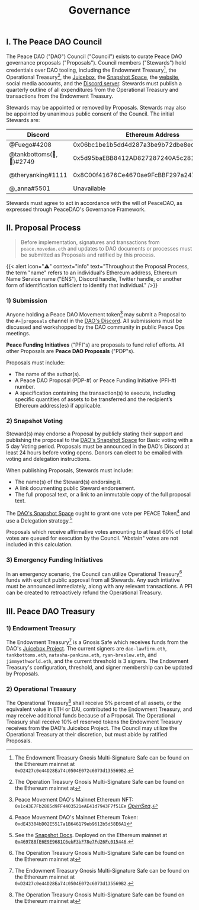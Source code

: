 ﻿---
title: Governance
weight: 15
lead: "Peace DAO's purpose is to fund life-saving assistance and support for refugees of war and internally displaced people. The following is an initial framework for the governance of Peace DAO, the execution of funding initiatives, and the management of Peace DAO’s treasury."
---

## I. The Peace DAO Council 

The Peace DAO ("DAO") Council ("Council") exists to curate Peace DAO governance proposals ("Proposals"). Council members ("Stewards") hold credentials over DAO tooling, including the Endowment Treasury[^1], the Operational Treasury[^2], the [Juicebox](https://juicebox.money/p/peace), the [Snapshot Space](https://snapshot.org/#/peace.movedao.eth), the [website](https://peace.move.xyz), social media accounts, and the [Discord server](https://discord.gg/movexyz). Stewards must publish a quarterly outline of all expenditures from the Operational Treasury and transactions from the Endowment Treasury.

Stewards may be appointed or removed by Proposals. Stewards may also be appointed by unanimous public consent of the Council. The initial Stewards are:

|Discord|Ethereum Address|ENS|
|-|-|-|
|@Fuego#4208|0x06bc1be1b5dd4d287a3be9b72dbe8eda8297c465|fuegomoves.eth|
|@tankbottoms(🎽,🍑)#2749|0x5d95baEBB8412AD827287240A5c281E3bB30d27E|tankbottoms.eth|
|@theryanking#1111|0x8C00f41676Ce4670ae9FcBBF297a24736dc23cc3|ryan-breslow.eth|
|@\_anna#5501|Unavailable|N/A|

Stewards must agree to act in accordance with the will of PeaceDAO, as expressed through PeaceDAO's Governance Framework.

## II. Proposal Process
> Before implementation, signatures and transactions from `peace.movedao.eth` and updates to DAO documents or processes must be submitted as Proposals and ratified by this process.

{{< alert icon="⚠️" context="info" text="Throughout the Proposal Process, the term \"name\" refers to an individual's Ethereum address, Ethereum Name Service name (\"ENS\"), Discord handle, Twitter handle, or another form of identification sufficient to identify that individual." />}}

### 1) Submission

Anyone holding a Peace DAO Movement token[^3] may submit a Proposal to the `#✍│proposals` channel in the [DAO's Discord](https://discord.gg/movexyz). All submissions must be discussed and workshopped by the DAO community in public Peace Ops meetings.

**Peace Funding Initiatives** ("PFI"s) are proposals to fund relief efforts. All other Proposals are **Peace DAO Proposals** ("PDP"s).

Proposals must include:
- The name of the author(s).
- A Peace DAO Proposal (PDP-#) or Peace Funding Initiative (PFI-#) number.
- A specification containing the transaction(s) to execute, including specific quantities of assets to be transferred and the recipient’s Ethereum address(es) if applicable.

### 2) Snapshot Voting

Steward(s) may endorse a Proposal by publicly stating their support and publishing the proposal to the [DAO's Snapshot Space](https://snapshot.org/#/peace.movedao.eth) for Basic voting with a 5 day Voting period. Proposals must be announced in the DAO's Discord at least 24 hours before voting opens. Donors can elect to be emailed with voting and delegation instructions.

When publishing Proposals, Stewards must include:
- The name(s) of the Steward(s) endorsing it.
- A link documenting public Steward endorsement.
- The full proposal text, or a link to an immutable copy of the full proposal text.

The [DAO's Snapshot Space](https://snapshot.org/#/peace.movedao.eth) ought to grant one vote per PEACE Token[^4] and use a Delegation strategy.[^5]

Proposals which receive affirmative votes amounting to at least 60% of total votes are queued for execution by the Council. "Abstain" votes are not included in this calculation.

### 3) Emergency Funding Initiatives

In an emergency scenario, the Council can utilize Operational Treasury[^2] funds with explicit public approval from all Stewards. Any such intiative must be announced immediately, along with any relevant transactions. A PFI can be created to retroactively refund the Operational Treasury.

## III. Peace DAO Treasury

### 1) Endowment Treasury

The Endowment Treasury[^1] is a Gnosis Safe which receives funds from the DAO's [Juicebox Project](https://juicebox.money/p/peace). The current signers are `dao-lawfirm.eth`, `tankbottoms.eth`, `natasha-pankina.eth`, `ryan-breslow.eth`, and `jimmyethworld.eth`, and the current threshold is 3 signers. The Endowment Treasury's configuration, threshold, and signer membership can be updated by Proposals.

### 2) Operational Treasury

The Operational Treasury[^2] shall receive 5% percent of all assets, or the equivalent value in ETH or DAI, contributed to the Endowment Treasury, and may receive additional funds because of a Proposal. The Operational Treasury shall receive 10% of reserved tokens the Endowment Treasury receives from the DAO's Juicebox Project. The Council may utilize the Operational Treasury at their discretion, but must abide by ratified Proposals.

[^1]: The Endowment Treasury Gnosis Multi-Signature Safe can be found on the Ethereum mainnet at `0xD2427c0e44D28Ea74c0504E072c6073d135569B2`.
[^2]: The Operation Treasury Gnosis Multi-Signature Safe can be found on the Ethereum mainnet at 
[^3]: Peace Movement DAO's Mainnet Ethereum NFT: `0x1c43E7Fb2885d9FF4403521eAE41d7943F7f51Ee` [*OpenSea*](https://opensea.io/collection/peace-dao-distortion-v2).
[^4]: Peace Movement DAO's Mainnet Ethereum Token: `0xdE43304bD02E5517a1B646179eb9612b5d58E6A1`
[^5]: See the [Snapshot Docs](https://docs.snapshot.org/guides/delegation). Deployed on the Ethereum mainnet at [`0x469788fE6E9E9681C6ebF3bF78e7Fd26Fc015446`](https://etherscan.io/address/0x469788fE6E9E9681C6ebF3bF78e7Fd26Fc015446).

